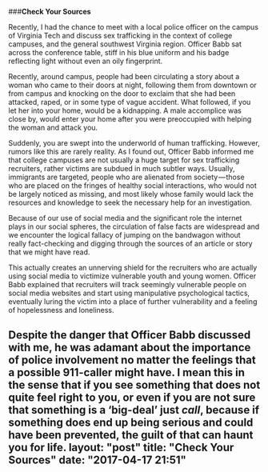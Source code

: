 ###**Check Your Sources**

Recently, I had the chance to meet with a local police officer on the campus of Virginia Tech and discuss sex trafficking in the context of college campuses, and the general southwest Virginia region. Officer Babb sat across the conference table, stiff in his blue uniform and his badge reflecting light without even an oily fingerprint.

Recently, around campus, people had been circulating a story about a woman who came to their doors at night, following them from downtown or from campus and knocking on the door to exclaim that she had been attacked, raped, or in some type of vague accident. What followed, if you let her into your home, would be a kidnapping. A male accomplice was close by, would enter your home after you were preoccupied with helping the woman and attack you.

Suddenly, you are swept into the underworld of human trafficking. However, rumors like this are rarely reality. As I found out, Officer Babb informed me that college campuses are not usually a huge target for sex trafficking recruiters, rather victims are subdued in much subtler ways. Usually, immigrants are targeted, people who are alienated from society — those who are placed on the fringes of healthy social interactions, who would not be largely noticed as missing, and most likely whose family would lack the resources and knowledge to seek the necessary help for an investigation.

Because of our use of social media and the significant role the internet plays in our social spheres, the circulation of false facts are widespread and we encounter the logical fallacy of jumping on the bandwagon without really fact-checking and digging through the sources of an article or story that we might have read.

This actually creates an unnerving shield for the recruiters who are actually using social media to victimize vulnerable youth and young women. Officer Babb explained that recruiters will track seemingly vulnerable people on social media websites and start using manipulative psychological tactics, eventually luring the victim into a place of further vulnerability and a feeling of hopelessness and loneliness.

Despite the danger that Officer Babb discussed with me, he was adamant about the importance of police involvement no matter the feelings that a possible 911-caller might have. I mean this in the sense that if you see something that does not quite feel right to you, or even if you are not sure that something is a ‘big-deal’ just _call_, because if something does end up being serious and could have been prevented, **the guilt of that can haunt you for life**.
layout: "post"
title: "Check Your Sources"
date: "2017-04-17 21:51"
---
